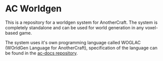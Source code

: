 # AC Worldgen
This is a repository for a worldgen system for AnotherCraft. The system is completely standalone and can be used for world generation in any voxel-based game.

The system uses it's own programming language called WOGLAC (WOrldGen Language for AnotherCraft), specification of the language can be found in the [ac-docs repository](https://github.com/AnotherCraft/ac-docs/tree/master/woglac).